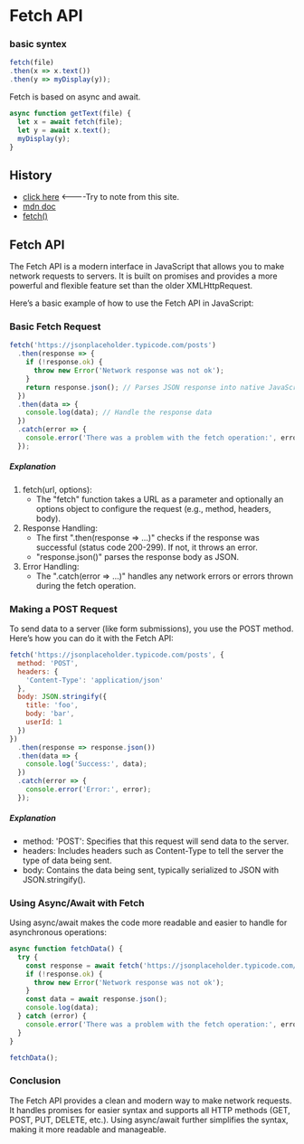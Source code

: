 # Fetch API

### basic syntex
```javascript
fetch(file)
.then(x => x.text())
.then(y => myDisplay(y));
```
Fetch is based on async and await.
```javascript
async function getText(file) {
  let x = await fetch(file);
  let y = await x.text();
  myDisplay(y);
}
```

## History
* [click here](https://blog.logrocket.com/fetch-api-node-js/)
<----Try to note from this site.
* [mdn doc](https://developer.mozilla.org/en-US/docs/Web/API/Fetch_API/Using_Fetch)
* [fetch()](https://developer.mozilla.org/en-US/docs/Web/API/Window/fetch)



## Fetch API
The Fetch API is a modern interface in JavaScript that allows you to make network requests to servers. It is built on promises and provides a more powerful and flexible feature set than the older XMLHttpRequest.

Here’s a basic example of how to use the Fetch API in JavaScript:

### Basic Fetch Request
```javascript
fetch('https://jsonplaceholder.typicode.com/posts')
  .then(response => {
    if (!response.ok) {
      throw new Error('Network response was not ok');
    }
    return response.json(); // Parses JSON response into native JavaScript objects
  })
  .then(data => {
    console.log(data); // Handle the response data
  })
  .catch(error => {
    console.error('There was a problem with the fetch operation:', error);
  });
```
##### Explanation
1. fetch(url, options):
    * The "fetch" function takes a URL as a parameter and optionally an options object to configure the request (e.g., method, headers, body).
2. Response Handling:
    * The first ".then(response => ...)" checks if the response was successful (status code 200-299). If not, it throws an error.
    * "response.json()" parses the response body as JSON.
3. Error Handling:
    * The ".catch(error => ...)" handles any network errors or errors thrown during the fetch operation.
### Making a POST Request
To send data to a server (like form submissions), you use the POST method. Here’s how you can do it with the Fetch API:

```javascript
fetch('https://jsonplaceholder.typicode.com/posts', {
  method: 'POST',
  headers: {
    'Content-Type': 'application/json'
  },
  body: JSON.stringify({
    title: 'foo',
    body: 'bar',
    userId: 1
  })
})
  .then(response => response.json())
  .then(data => {
    console.log('Success:', data);
  })
  .catch(error => {
    console.error('Error:', error);
  });
```

##### Explanation
* method: 'POST': Specifies that this request will send data to the server.
* headers: Includes headers such as Content-Type to tell the server the type of data being sent.
* body: Contains the data being sent, typically serialized to JSON with JSON.stringify().
### Using Async/Await with Fetch
Using async/await makes the code more readable and easier to handle for asynchronous operations:

```javascript
async function fetchData() {
  try {
    const response = await fetch('https://jsonplaceholder.typicode.com/posts');
    if (!response.ok) {
      throw new Error('Network response was not ok');
    }
    const data = await response.json();
    console.log(data);
  } catch (error) {
    console.error('There was a problem with the fetch operation:', error);
  }
}

fetchData();
```
### Conclusion
The Fetch API provides a clean and modern way to make network requests. It handles promises for easier syntax and supports all HTTP methods (GET, POST, PUT, DELETE, etc.). Using async/await further simplifies the syntax, making it more readable and manageable.
